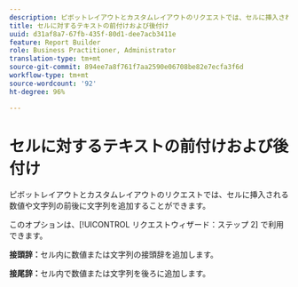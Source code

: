 ```yaml
---
description: ピボットレイアウトとカスタムレイアウトのリクエストでは、セルに挿入される数値や文字列の前後に文字列を追加することができます。
title: セルに対するテキストの前付けおよび後付け
uuid: d31af8a7-67fb-435f-80d1-dee7acb3411e
feature: Report Builder
role: Business Practitioner, Administrator
translation-type: tm+mt
source-git-commit: 894ee7a8f761f7aa2590e06708be82e7ecfa3f6d
workflow-type: tm+mt
source-wordcount: '92'
ht-degree: 96%

---
```



# セルに対するテキストの前付けおよび後付け

ピボットレイアウトとカスタムレイアウトのリクエストでは、セルに挿入される数値や文字列の前後に文字列を追加することができます。

このオプションは、[!UICONTROL リクエストウィザード：ステップ 2] で利用できます。

**接頭辞：**&#x200B;セル内に数値または文字列の接頭辞を追加します。

**接尾辞：**&#x200B;セル内で数値または文字列を後ろに追加します。
